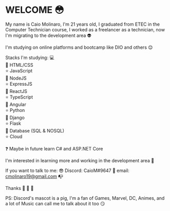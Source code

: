 # WELCOME :flushed:

My name is Caio Molinaro, I'm 21 years old, I graduated from ETEC in the Computer Technician course, I worked as a freelancer as a technician, now I'm migrating to the development area :alien:

I'm studying on online platforms and bootcamp like DIO and others :relieved:

Stacks I'm studying: :computer:  
:space_invader: HTML/CSS  
:star: JavaScript  
:space_invader: NodeJS  
:star: ExpressJS  
:space_invader: ReactJS  
:star: TypeScript  
:space_invader: Angular  
:star: Python  
:space_invader: Django  
:star: Flask  
:space_invader: Database (SQL & NOSQL)  
:star: Cloud  

:question: Maybe in future learn C# and ASP.NET Core

I'm interested in learning more and working in the development area :boy:

If you want to talk to me: :sunglasses:
Discord: CaioM#9647 :pig:
email: cmolinaro19@gmail.com :mailbox_with_no_mail:

Thanks :wave: :facepunch: :walking:



PS: Discord's mascot is a pig, I'm a fan of Games, Marvel, DC, Animes, and a lot of Music can call me to talk about it too :smirk:
